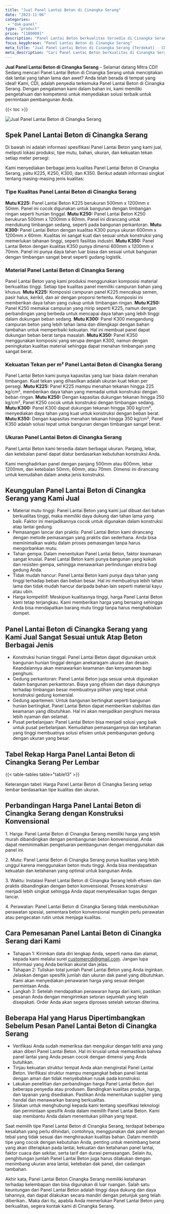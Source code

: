 ```yaml
---
title: "Jual Panel Lantai Beton di Cinangka Serang"
date: "2023-11-06"
categories:
 - "dak-panel"
type: "product"
price: "[180000]"
description: "Panel Lantai Beton berkualitas tersedia di Cinangka Serang. Solusi ideal untuk proyek konstruksi dengan standar terbaik, Panel Lantai Beton memberikan kekuatan maksimal untuk proyek pembangunan. Dapatkan info lengkap."
focus_keyphrase: "Panel Lantai Beton di Cinangka Serang"
meta_title: "Jual Panel Lantai Beton di Cinangka Serang [Terdekat] - CDI"
meta_description: "Cari Panel Lantai Beton berkualitas di Cinangka Serang?. Tersedia Panel Lantai Beton premium untuk pembangunan. Promo menarik hanya di sini."
---
```


**Jual Panel Lantai Beton di Cinangka Serang** – Selamat datang Mitra CDI! Sedang mencari Panel Lantai Beton di Cinangka Serang untuk menciptakan dak lantai yang tahan lama dan awet? Anda telah berada di tempat yang ideal! Kami, CDI, adalah penyedia terkemuka Panel Lantai Beton di Cinangka Serang. Dengan pengalaman kami dalam bahan ini, kami memiliki pengetahuan dan kompetensi untuk menyediakan solusi terbaik untuk permintaan pembangunan Anda.

{{< toc >}}

![Jual Panel Lantai Beton di Cinangka Serang](/images/dak-panel/dak-panel-29.jpg)

## Spek Panel Lantai Beton di Cinangka Serang

Di bawah ini adalah informasi spesifikasi Panel Lantai Beton yang kami jual, meliputi lokasi produksi, tipe mutu, bahan, ukuran, dan kekuatan tekan setiap meter persegi:

Kami menyediakan berbagai jenis kualitas Panel Lantai Beton di Cinangka Serang, yaitu K225, K250, K300, dan K350. Berikut adalah informasi singkat tentang masing-masing jenis kualitas:

### Tipe Kualitas Panel Lantai Beton di Cinangka Serang

**Mutu K225:** Panel Lantai Beton K225 berukuran 500mm x 1200mm x 50mm. Panel ini cocok digunakan untuk bangunan dengan timbangan ringan seperti hunian tinggal.
**Mutu K250:** Panel Lantai Beton K250 berukuran 500mm x 1200mm x 60mm. Panel ini dirancang untuk mendukung timbangan sedang, seperti pada bangunan perkantoran.
**Mutu K300:** Panel Lantai Beton dengan kualitas K300 punya ukuran 600mm x 1200mm x 60mm. Kualitas ini sangat kuat dan sesuai untuk konstruksi yang memerlukan tahanan tinggi, seperti fasilitas industri.
**Mutu K350:** Panel Lantai Beton dengan kualitas K350 punya dimensi 600mm x 1200mm x 70mm. Panel ini punya daya tahan luar biasa dan sesuai untuk bangunan dengan timbangan sangat berat seperti gudang logistik.

### Material Panel Lantai Beton di Cinangka Serang

Panel Lantai Beton yang kami produksi menggunakan komposisi material berkualitas tinggi. Setiap tipe kualitas panel memiliki campuran bahan yang khusus.
**Mutu K225:** Komposisi campuran panel K225 mencakup semen, pasir halus, kerikil, dan air dengan proporsi tertentu. Komposisi ini memberikan daya tahan yang cukup untuk timbangan ringan.
**Mutu K250:** Panel K250 memakai campuran yang mirip seperti K225, namun dengan perbandingan yang berbeda untuk mencapai daya tahan yang lebih tinggi dalam dukungan beban sedang.
**Mutu K300:** Panel K300 mengandung campuran beton yang lebih tahan lama dan dilengkapi dengan bahan tambahan untuk memperbaiki kekuatan. Hal ini membuat panel dapat dukungan beban berat tanpa masalah.
**Mutu K350:** Panel K350 menggunakan komposisi yang serupa dengan K300, namun dengan peningkatan kualitas material sehingga dapat menahan timbangan yang sangat berat.

### Kekuatan Tekan per m² Panel Lantai Beton di Cinangka Serang

Panel Lantai Beton kami punya kapasitas yang luar biasa dalam menahan timbangan. Kuat tekan yang dihasilkan adalah ukuran kuat tekan per persegi.
**Mutu K225:** Panel K225 mampu menahan tekanan hingga 225 kg/cm², memberikan daya tahan yang memadai untuk konstruksi dengan beban ringan.
**Mutu K250:** Dengan kapasitas dukungan tekanan hingga 250 kg/cm², Panel K250 cocok untuk konstruksi dengan timbangan sedang.
**Mutu K300:** Panel K300 dapat dukungan tekanan hingga 300 kg/cm², menyediakan daya tahan yang kuat untuk konstruksi dengan beban berat.
**Mutu K350:** Dengan kapasitas menahan tekanan hingga 350 kg/cm², Panel K350 adalah solusi tepat untuk bangunan dengan timbangan sangat berat.

### Ukuran Panel Lantai Beton di Cinangka Serang

Panel Lantai Beton kami tersedia dalam berbagai ukuran. Panjang, lebar, dan ketebalan panel dapat diatur berdasarkan kebutuhan konstruksi Anda.

Kami menghadirkan panel dengan panjang 500mm atau 600mm, lebar 1200mm, dan ketebalan 50mm, 60mm, atau 70mm. Dimensi ini dirancang untuk kemudahan dalam aneka jenis konstruksi.

## Keunggulan Panel Lantai Beton di Cinangka Serang yang Kami Jual

*   Material mutu tinggi: Panel Lantai Beton yang kami jual dibuat dari bahan berkualitas tinggi, maka memiliki daya dukung dan tahan lama yang baik. Faktor ini menjadikannya cocok untuk digunakan dalam konstruksi atap lantai gedung.
*   Pemasangan lancar dan praktis: Panel Lantai Beton kami dirancang dengan metode pemasangan yang praktis dan sederhana. Anda bisa meminimalkan waktu dalam proses pemasangan tanpa harus mengorbankan mutu.
*   Tahan gempa: Dalam menentukan Panel Lantai Beton, faktor keamanan sangat krusial. Panel Lantai Beton kami punya bangunan yang kokoh dan resisten gempa, sehingga menawarkan perlindungan ekstra bagi gedung Anda.
*   Tidak mudah hancur: Panel Lantai Beton kami punya daya tahan yang tinggi terhadap beban dan beban besar. Hal ini membuatnya lebih tahan lama dan tidak mudah hancur daripada bahan lain seperti material kayu atau ubin.
*   Harga kompetitif: Meskipun kualitasnya tinggi, harga Panel Lantai Beton kami tetap terjangkau. Kami memberikan harga yang bersaing sehingga Anda bisa mendapatkan barang mutu tinggi tanpa harus menghabiskan dompet.

## Panel Lantai Beton di Cinangka Serang yang Kami Jual Sangat Sesuai untuk Atap Beton Berbagai Jenis

*   Konstruksi hunian tinggal: Panel Lantai Beton dapat digunakan untuk bangunan hunian tinggal dengan anekaragam ukuran dan desain. Keandalannya akan menawarkan keamanan dan kenyamanan bagi penghuni.
*   Gedung perkantoran: Panel Lantai Beton juga sesuai untuk digunakan dalam bangunan perkantoran. Biaya yang efisien dan daya dukungnya terhadap timbangan besar membuatnya pilihan yang tepat untuk konstruksi gedung komersial.
*   Gedung apartemen: Untuk bangunan bertingkat seperti bangunan hunian bertingkat, Panel Lantai Beton dapat memberikan stabilitas dan keamanan yang dibutuhkan. Hal ini akan menjadikan penghuni merasa lebih nyaman dan selamat.
*   Pusat perbelanjaan: Panel Lantai Beton bisa menjadi solusi yang baik untuk pusat perbelanjaan. Kemudahan pemasangannya dan ketahanan yang tinggi membuatnya solusi efisien untuk pembangunan gedung dengan ukuran yang besar.

## Tabel Rekap Harga Panel Lantai Beton di Cinangka Serang Per Lembar

{{< table-tables table="table13" >}}

Keterangan tabel: Harga Panel Lantai Beton di Cinangka Serang setiap lembar berdasarkan tipe kualitas dan ukuran.

## Perbandingan Harga Panel Lantai Beton di Cinangka Serang dengan Konstruksi Konvensional

1\.  Harga: Panel Lantai Beton di Cinangka Serang memiliki harga yang lebih murah dibandingkan dengan pembangunan beton konvensional. Anda dapat meminimalkan pengeluaran pembangunan dengan menggunakan dak panel ini.

2\.  Mutu: Panel Lantai Beton di Cinangka Serang punya kualitas yang lebih unggul karena menggunakan beton mutu tinggi. Anda bisa mendapatkan kekuatan dan ketahanan yang optimal untuk bangunan Anda.

3\.  Waktu: Instalasi Panel Lantai Beton di Cinangka Serang lebih efisien dan praktis dibandingkan dengan beton konvensional. Proses konstruksi menjadi lebih singkat sehingga Anda dapat menyelesaikan tugas dengan lancar.

4\.  Perawatan: Panel Lantai Beton di Cinangka Serang tidak membutuhkan perawatan spesial, sementara beton konvensional mungkin perlu perawatan atau pengecatan rutin untuk menjaga kualitas.

## Cara Pemesanan Panel Lantai Beton di Cinangka Serang dari Kami

*   Tahapan 1: Kirimkan data diri lengkap Anda, seperti nama dan alamat, kepada kami melalui surel customercdi@gmail.com. Jangan lupa informasi yang Anda berikan akurat dan jelas.
*   Tahapan 2: Tuliskan total jumlah Panel Lantai Beton yang Anda inginkan. Jelaskan dengan spesifik jumlah dan ukuran dak panel yang dibutuhkan. Kami akan menyediakan penawaran harga yang sesuai dengan permintaan Anda.
*   Langkah 3: Setelah mendapatkan penawaran harga dari kami, pastikan pesanan Anda dengan mengirimkan setoran sejumlah yang telah disepakati. Order Anda akan segera diproses setelah setoran diterima.
## Beberapa Hal yang Harus Dipertimbangkan Sebelum Pesan Panel Lantai Beton di Cinangka Serang

*   Verifikasi Anda sudah memeriksa dan mengukur dengan teliti area yang akan diberi Panel Lantai Beton. Hal ini krusial untuk memastikan bahwa panel lantai yang Anda pesan cocok dengan dimensi yang Anda butuhkan.
*   Tinjau kekuatan struktur tempat Anda akan menginstal Panel Lantai Beton. Verifikasi struktur mampu mengangkat beban panel lantai dengan aman dan tidak menyebabkan rusak pada konstruksi.
*   Lakukan penelitian dan perbandingan harga Panel Lantai Beton dari beberapa penyedia atau produsen. Bandingkan kualitas produk, harga, dan layanan yang disediakan. Pastikan Anda menentukan supplier yang handal dan menawarkan barang berkualitas.
*   Silakan untuk menghubungi kepada kami tentang spesifikasi teknologi dan permintaan spesifik Anda dalam memilih Panel Lantai Beton. Kami siap membantu Anda dalam menentukan pilihan yang tepat.

Saat memilih tipe Panel Lantai Beton di Cinangka Serang, terdapat beberapa kesalahan yang perlu dihindari, contohnya, menggunakan dak panel dengan tebal yang tidak sesuai dan menghiraukan kualitas bahan. Dalam memilih tipe yang cocok dengan kebutuhan Anda, penting untuk menimbang berat yang akan diterapkan pada lantai, kekuatan dan ketahanan panel lantai, faktor cuaca dan sekitar, serta tarif dan durasi pemasangan. Selain itu, penghitungan jumlah Panel Lantai Beton juga harus dilakukan dengan menimbang ukuran area lantai, ketebalan dak panel, dan cadangan tambahan.

Akhir kata, Panel Lantai Beton Cinangka Serang memiliki ketahanan terhadap kelembapan dan bisa digunakan di luar ruangan. Salah satu keuntungan dari Panel Lantai Beton adalah tinggi daya dukung dan daya tahannya, dan dapat dilakukan secara mandiri dengan petunjuk yang telah diberikan.. Maka dari itu, apabila Anda memerlukan Panel Lantai Beton yang berkualitas, segera kontak kami di Cinangka Serang.